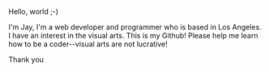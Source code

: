 Hello, world ;-)

I'm Jay,
  I'm a web developer and programmer who is based in Los Angeles. I have an interest in the visual arts.
  This is my Github! Please help me learn how to be a coder--visual arts are not lucrative!

Thank you


